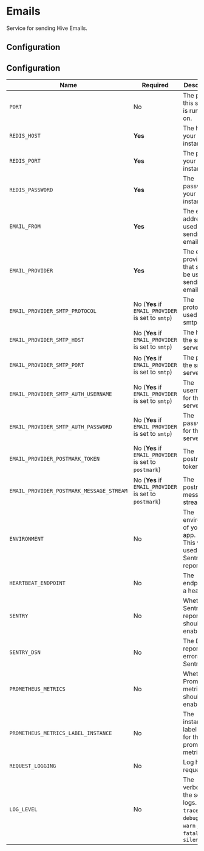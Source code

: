 # Emails

Service for sending Hive Emails.

## Configuration

## Configuration

| Name                                     | Required                                              | Description                                                                                              | Example Value                                        |
| ---------------------------------------- | ----------------------------------------------------- | -------------------------------------------------------------------------------------------------------- | ---------------------------------------------------- |
| `PORT`                                   | No                                                    | The port this service is running on.                                                                     | `6260`                                               |
| `REDIS_HOST`                             | **Yes**                                               | The host of your redis instance.                                                                         | `"127.0.0.1"`                                        |
| `REDIS_PORT`                             | **Yes**                                               | The port of your redis instance.                                                                         | `6379`                                               |
| `REDIS_PASSWORD`                         | **Yes**                                               | The password of your redis instance.                                                                     | `"apollorocks"`                                      |
| `EMAIL_FROM`                             | **Yes**                                               | The email address used for sending emails                                                                | `kamil@graphql-hive.com`                             |
| `EMAIL_PROVIDER`                         | **Yes**                                               | The email provider that should be used for sending emails.                                               | `smtp` or `postmark` or `mock`                       |
| `EMAIL_PROVIDER_SMTP_PROTOCOL`           | No (**Yes** if `EMAIL_PROVIDER` is set to `smtp`)     | The protocol used for the smtp server                                                                    | `smtp` or `smtps`                                    |
| `EMAIL_PROVIDER_SMTP_HOST`               | No (**Yes** if `EMAIL_PROVIDER` is set to `smtp`)     | The host of the smtp server                                                                              | `127.0.0.1`                                          |
| `EMAIL_PROVIDER_SMTP_PORT`               | No (**Yes** if `EMAIL_PROVIDER` is set to `smtp`)     | The port of the smtp server                                                                              | `25`                                                 |
| `EMAIL_PROVIDER_SMTP_AUTH_USERNAME`      | No (**Yes** if `EMAIL_PROVIDER` is set to `smtp`)     | The username for the smtp server.                                                                        | `letmein`                                            |
| `EMAIL_PROVIDER_SMTP_AUTH_PASSWORD`      | No (**Yes** if `EMAIL_PROVIDER` is set to `smtp`)     | The password for the smtp server.                                                                        | `letmein`                                            |
| `EMAIL_PROVIDER_POSTMARK_TOKEN`          | No (**Yes** if `EMAIL_PROVIDER` is set to `postmark`) | The postmark token.                                                                                      | `abcdefg123`                                         |
| `EMAIL_PROVIDER_POSTMARK_MESSAGE_STREAM` | No (**Yes** if `EMAIL_PROVIDER` is set to `postmark`) | The postmark message stream.                                                                             | `abcdefg123`                                         |
| `ENVIRONMENT`                            | No                                                    | The environment of your Hive app. (**Note:** This will be used for Sentry reporting.)                    | `staging`                                            |
| `HEARTBEAT_ENDPOINT`                     | No                                                    | The endpoint for a heartbeat.                                                                            | `http://127.0.0.1:6969/heartbeat`                    |
| `SENTRY`                                 | No                                                    | Whether Sentry error reporting should be enabled.                                                        | `1` (enabled) or `0` (disabled)                      |
| `SENTRY_DSN`                             | No                                                    | The DSN for reporting errors to Sentry.                                                                  | `https://dooobars@o557896.ingest.sentry.io/12121212` |
| `PROMETHEUS_METRICS`                     | No                                                    | Whether Prometheus metrics should be enabled                                                             | `1` (enabled) or `0` (disabled)                      |
| `PROMETHEUS_METRICS_LABEL_INSTANCE`      | No                                                    | The instance label added for the prometheus metrics.                                                     | `usage-service`                                      |
| `REQUEST_LOGGING`                        | No                                                    | Log http requests                                                                                        | `1` (enabled) or `0` (disabled)                      |
| `LOG_LEVEL`                              | No                                                    | The verbosity of the service logs. One of `trace`, `debug`, `info`, `warn` ,`error`, `fatal` or `silent` | `info` (default)                                     |
